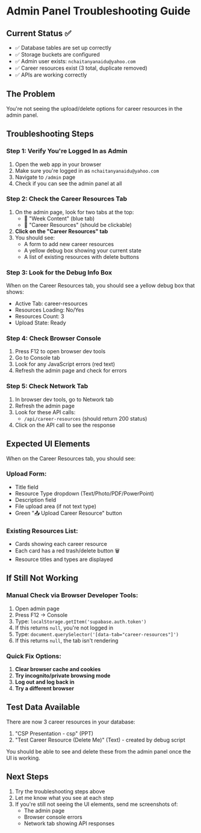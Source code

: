 # Admin Panel Troubleshooting Guide

## Current Status ✅
- ✅ Database tables are set up correctly
- ✅ Storage buckets are configured  
- ✅ Admin user exists: `nchaitanyanaidu@yahoo.com`
- ✅ Career resources exist (3 total, duplicate removed)
- ✅ APIs are working correctly

## The Problem
You're not seeing the upload/delete options for career resources in the admin panel.

## Troubleshooting Steps

### Step 1: Verify You're Logged In as Admin
1. Open the web app in your browser
2. Make sure you're logged in as `nchaitanyanaidu@yahoo.com`
3. Navigate to `/admin` page
4. Check if you can see the admin panel at all

### Step 2: Check the Career Resources Tab
1. On the admin page, look for two tabs at the top:
   - 📅 "Week Content" (blue tab)
   - 🎯 "Career Resources" (should be clickable)
2. **Click on the "Career Resources" tab**
3. You should see:
   - A form to add new career resources
   - A yellow debug box showing your current state
   - A list of existing resources with delete buttons

### Step 3: Look for the Debug Info Box
When on the Career Resources tab, you should see a yellow debug box that shows:
- Active Tab: career-resources  
- Resources Loading: No/Yes
- Resources Count: 3
- Upload State: Ready

### Step 4: Check Browser Console
1. Press F12 to open browser dev tools
2. Go to Console tab
3. Look for any JavaScript errors (red text)
4. Refresh the admin page and check for errors

### Step 5: Check Network Tab
1. In browser dev tools, go to Network tab
2. Refresh the admin page
3. Look for these API calls:
   - `/api/career-resources` (should return 200 status)
4. Click on the API call to see the response

## Expected UI Elements

When on the Career Resources tab, you should see:

### Upload Form:
- Title field
- Resource Type dropdown (Text/Photo/PDF/PowerPoint)  
- Description field
- File upload area (if not text type)
- Green "📤 Upload Career Resource" button

### Existing Resources List:
- Cards showing each career resource
- Each card has a red trash/delete button 🗑️
- Resource titles and types are displayed

## If Still Not Working

### Manual Check via Browser Developer Tools:
1. Open admin page
2. Press F12 → Console
3. Type: `localStorage.getItem('supabase.auth.token')`
4. If this returns `null`, you're not logged in
5. Type: `document.querySelector('[data-tab="career-resources"]')` 
6. If this returns `null`, the tab isn't rendering

### Quick Fix Options:
1. **Clear browser cache and cookies**
2. **Try incognito/private browsing mode**
3. **Log out and log back in**
4. **Try a different browser**

## Test Data Available
There are now 3 career resources in your database:
1. "CSP Presentation - csp" (PPT)
2. "Test Career Resource (Delete Me)" (Text) - created by debug script

You should be able to see and delete these from the admin panel once the UI is working.

## Next Steps
1. Try the troubleshooting steps above
2. Let me know what you see at each step
3. If you're still not seeing the UI elements, send me screenshots of:
   - The admin page 
   - Browser console errors
   - Network tab showing API responses
